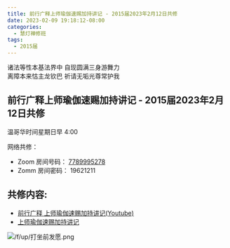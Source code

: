 ```yaml
---
title: 前行广释上师瑜伽速赐加持讲记 - 2015届2023年2月12日共修
date: 2023-02-09 19:18:12-08:00
categories:
  - 慧灯禅修班
tags:
  - 2015届
---
```

诸法等性本基法界中 自现圆满三身游舞力  
离障本来怙主龙钦巴 祈请无垢光尊常护我

## 前行广释上师瑜伽速赐加持讲记 - 2015届2023年2月12日共修

温哥华时间星期日早 4:00 

网络共修：

- Zoom 房间号码： [7789995278](https://us02web.zoom.us/j/7789995278?pwd=VjZmbWJFY2k2K0E5RVB2cTNIQmhqUT09)
- Zomm 房间密码： 19621211

## 共修内容:

- [前行广释 上师瑜伽速赐加持讲记(Youtube)](https://www.youtube.com/watch?v=12WxOUpmcu4&list=PLAnEIprIVklfWTKX6X1gI9eR_phiB8B4b&index=2)
- [上师瑜伽速赐加持讲记](http://huidengchanxiu.net/refs/qxgs/qxgs-01yw#上师瑜伽速赐加持讲记)

![/f/up/打坐前发愿.png](/f/up/打坐前发愿.png)

